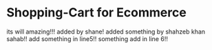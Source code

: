 # Shopping-Cart for Ecommerce
its will amazing!!!
added by shane!
added something by shahzeb khan sahab!!
add something in line5!!
something add in line 6!!
